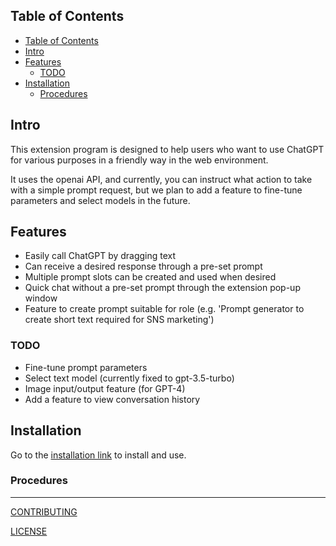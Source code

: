 ## Table of Contents

- [Table of Contents](#table-of-contents)
- [Intro ](#intro-)
- [Features ](#features-)
  - [TODO](#todo)
- [Installation ](#installation-)
  - [Procedures ](#procedures-)

## Intro <a name="intro"></a>

This extension program is designed to help users who want to use ChatGPT for various purposes in a friendly way in the web environment.

It uses the openai API, and currently, you can instruct what action to take with a simple prompt request, but we plan to add a feature to fine-tune parameters and select models in the future.

## Features <a name="features"></a>

- Easily call ChatGPT by dragging text
- Can receive a desired response through a pre-set prompt
- Multiple prompt slots can be created and used when desired
- Quick chat without a pre-set prompt through the extension pop-up window
- Feature to create prompt suitable for role (e.g. 'Prompt generator to create short text required for SNS marketing')

### TODO

- Fine-tune prompt parameters
- Select text model (currently fixed to gpt-3.5-turbo)
- Image input/output feature (for GPT-4)
- Add a feature to view conversation history

## Installation <a name="installation"></a>

Go to the [installation link]() to install and use.

### Procedures <a name="procedures"></a>

---

[CONTRIBUTING](./CONTRIBUTING.md)

[LICENSE](./LICENSE)
